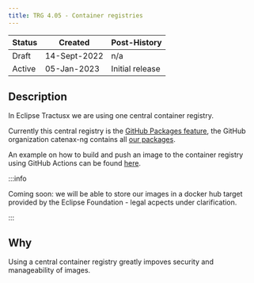 ```yaml
---
title: TRG 4.05 - Container registries
---
```


| Status | Created      | Post-History    |
|--------|--------------|-----------------|
| Draft  | 14-Sept-2022 | n/a             |
| Active | 05-Jan-2023  | Initial release |

## Description

In Eclipse Tractusx we are using one central container registry.

Currently this central registry is the [GitHub Packages feature](https://github.com/features/packages), the GitHub organization catenax-ng contains all [our packages](https://github.com/orgs/catenax-ng/packages).

An example on how to build and push an image to the container registry using GitHub Actions can be found [here](https://github.com/catenax-ng/k8s-helm-example/blob/main/.github/workflows/docker-build.yaml).

:::info

Coming soon: we will be able to store our images in a docker hub target provided by the Eclipse Foundation - legal acpects under clarification.

:::

## Why

Using a central container registry greatly impoves security and manageability of images.
